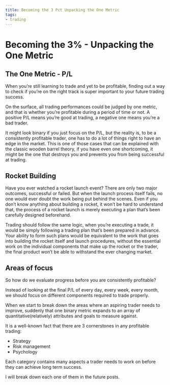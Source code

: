 ```yaml
---
title: Becoming the 3 Pct Unpacking the One Metric
tags: 
- trading
---
```








# Becoming the 3% - Unpacking the One Metric


## **The One Metric - P/L**

When you’re still learning to trade and yet to be profitable, finding out a way to check if you’re on the right track is super important to your future trading success.

On the surface, all trading performances could be judged by one metric, and that is whether you’re profitable during a period of time or not. A positive P/L means you’re good at trading, a negative one means you’re a bad trader.

It might look binary if you just focus on the P/L, but the reality is, to be a consistently profitable trader, one has to do a lot of things right to have an edge in the market. This is one of those cases that can be explained with the classic wooden barrel theory, if you have even one shortcoming, it might be the one that destroys you and prevents you from being successful at trading.

## **Rocket Building**

Have you ever watched a rocket launch event? There are only two major outcomes, successful or failed. But when the launch process itself fails, no one would ever doubt the work being put behind the scenes. Even if you don’t know anything about building a rocket, it won’t be hard to understand that, the process of a rocket launch is merely executing a plan that’s been carefully designed beforehand.

Trading should follow the same logic, when you’re executing a trade, it would be simply following a trading plan that’s been prepared in advance. Your ability to form such plans would be equivalent to the work that goes into building the rocket itself and launch procedures, without the essential work on the individual components that make up the rocket or the trader, the final product won’t be able to withstand the ever changing market.

## **Areas of focus**

So how do we evaluate progress before you are consistently profitable?

Instead of looking at the final P/L of every day, every week, every month, we should focus on different components required to trade properly.

When we start to break down the areas where an aspiring trader needs to improve, suddenly that one binary metric expands to an array of quantitative(relatively) attributes and goals to measure against.

It is a well-known fact that there are 3 cornerstones in any profitable trading:

-   Strategy
-   Risk management
-   Psychology

Each category contains many aspects a trader needs to work on before they can achieve long term success.

I will break down each one of them in the future posts.




